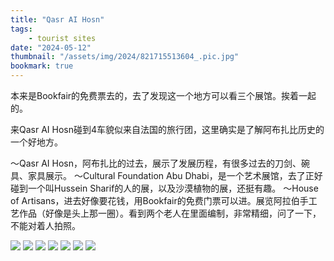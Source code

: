 ```yaml
---
title: "Qasr AI Hosn"
tags:
    - tourist sites
date: "2024-05-12"
thumbnail: "/assets/img/2024/821715513604_.pic.jpg"
bookmark: true
---
```


本来是Bookfair的免费票去的，去了发现这一个地方可以看三个展馆。挨着一起的。

来Qasr AI Hosn碰到4车貌似来自法国的旅行团，这里确实是了解阿布扎比历史的一个好地方。

～Qasr AI Hosn，阿布扎比的过去，展示了发展历程，有很多过去的刀剑、碗具、家具展示。
～Cultural Foundation Abu Dhabi，是一个艺术展馆，去了正好碰到一个叫Hussein Sharif的人的展，以及沙漠植物的展，还挺有趣。
～House of Artisans，进去好像要花钱，用Bookfair的免费门票可以进。展览阿拉伯手工艺作品（好像是头上那一圈）。看到两个老人在里面编制，非常精细，问了一下，不能对着人拍照。

![](/assets/img/2024/731715513413_.pic.jpg)
![](/assets/img/2024/741715513415_.pic.jpg)
![](/assets/img/2024/751715513416_.pic.jpg)
![](/assets/img/2024/761715513417_.pic.jpg)
![](/assets/img/2024/771715513418_.pic.jpg)
![](/assets/img/2024/781715513419_.pic.jpg)
![](/assets/img/2024/791715513420_.pic.jpg)